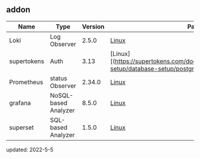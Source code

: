 ## addon


| Name        | Type      | Version |  Packages   |  Ports    |     DNS   |   command  |      
| ------      | ------    | ------  | ------      |   -----   |    -----  |   -----   |
| Loki        | Log Observer         | 2.5.0    | [Linux](https://grafana.com/oss/loki/)              |            NA                |              NA              |init-addon loki| 
| supertokens | Auth                 | 3.13    | [Linux][(https://supertokens.com/docs/thirdpartyemailpassword/quick-setup/database-setup/postgresql)]             |            3567:31000                |              NA              |init-addon tokens| 
| Prometheus  | status Observer      | 2.34.0   | [Linux](https://github.com/prometheus/prometheus/)  |         9090/31001           |              NA              |init-addon prometheus |
| grafana     | NoSQL-based Analyzer | 8.5.0    | [Linux](https://community.grafana.com/)             |         3000/31002           |              NA              |init-addon grafana|
| superset    | SQL-based Analyzer   | 1.5.0    | [Linux](https://superset.apache.org//)              |         8088/31003           |              NA              |init-addon superset|


updated: 2022-5-5
